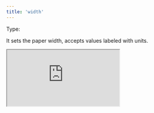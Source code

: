```yaml
---
title: 'width'
--- 
```


Type: <Type children='<string>'/><br/>

It sets the paper width, accepts values labeled with units.

<Iframe
  src="https://api.microlink.io/?url=https://example.com&pdf&width=640px"
/>

<MultiCodeEditor languages={{
  Shell: `microlink https://example.com&pdf&width=640px`,
  'Node.js': `const mql = require('@microlink/mql')
 
module.exports = async () => {
  const { status, data, response } = await mql(
    'https://example.com', { 
      pdf: true,
      width: '640px'
  })
  console.log(data)
}
  `
  }} 
/>

